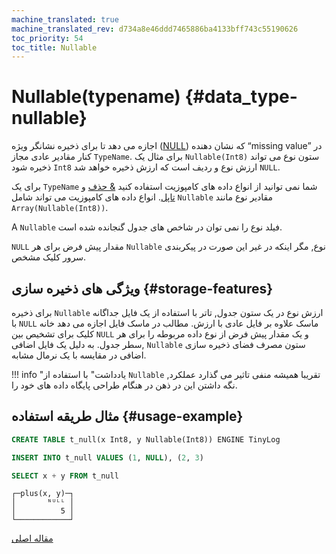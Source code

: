 ```yaml
---
machine_translated: true
machine_translated_rev: d734a8e46ddd7465886ba4133bff743c55190626
toc_priority: 54
toc_title: Nullable
---
```


# Nullable(typename) {#data_type-nullable}

اجازه می دهد تا برای ذخیره نشانگر ویژه ([NULL](../../sql_reference/syntax.md)) که نشان دهنده “missing value” در کنار مقادیر عادی مجاز `TypeName`. برای مثال یک `Nullable(Int8)` ستون نوع می تواند ذخیره شود `Int8` ارزش نوع و ردیف است که ارزش ذخیره خواهد شد `NULL`.

برای یک `TypeName` شما نمی توانید از انواع داده های کامپوزیت استفاده کنید [& حذف](array.md) و [تاپل](tuple.md). انواع داده های کامپوزیت می تواند شامل `Nullable` مقادیر نوع مانند `Array(Nullable(Int8))`.

A `Nullable` فیلد نوع را نمی توان در شاخص های جدول گنجانده شده است.

`NULL` مقدار پیش فرض برای هر `Nullable` نوع, مگر اینکه در غیر این صورت در پیکربندی سرور کلیک مشخص.

## ویژگی های ذخیره سازی {#storage-features}

برای ذخیره `Nullable` ارزش نوع در یک ستون جدول, تاتر با استفاده از یک فایل جداگانه با `NULL` ماسک علاوه بر فایل عادی با ارزش. مطالب در ماسک فایل اجازه می دهد خانه کلیک برای تشخیص بین `NULL` و یک مقدار پیش فرض از نوع داده مربوطه را برای هر سطر جدول. به دلیل یک فایل اضافی, `Nullable` ستون مصرف فضای ذخیره سازی اضافی در مقایسه با یک نرمال مشابه.

!!! info "یادداشت"
    با استفاده از `Nullable` تقریبا همیشه منفی تاثیر می گذارد عملکرد, نگه داشتن این در ذهن در هنگام طراحی پایگاه داده های خود را.

## مثال طریقه استفاده {#usage-example}

``` sql
CREATE TABLE t_null(x Int8, y Nullable(Int8)) ENGINE TinyLog
```

``` sql
INSERT INTO t_null VALUES (1, NULL), (2, 3)
```

``` sql
SELECT x + y FROM t_null
```

``` text
┌─plus(x, y)─┐
│       ᴺᵁᴸᴸ │
│          5 │
└────────────┘
```

[مقاله اصلی](https://clickhouse.tech/docs/en/data_types/nullable/) <!--hide-->
